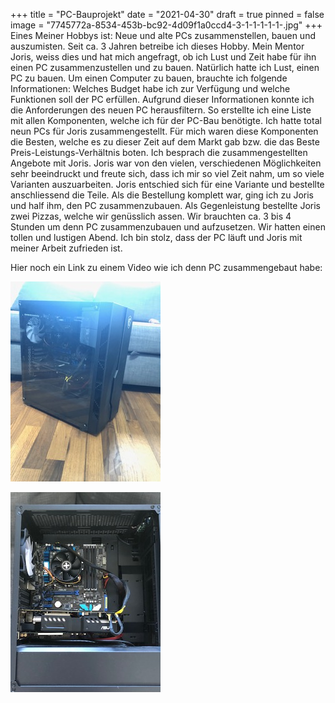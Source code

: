 +++
title = "PC-Bauprojekt"
date = "2021-04-30"
draft = true
pinned = false
image = "7745772a-8534-453b-bc92-4d09f1a0ccd4-3-1-1-1-1-1-.jpg"
+++
Eines Meiner Hobbys ist: Neue und alte PCs zusammenstellen, bauen und auszumisten.                                                                  Seit ca. 3 Jahren betreibe ich dieses Hobby.  Mein Mentor Joris, weiss dies und hat mich angefragt, ob ich Lust und Zeit habe für ihn einen PC zusammenzustellen und zu bauen. Natürlich hatte ich Lust, einen PC zu bauen. Um einen Computer zu bauen, brauchte ich folgende Informationen: Welches Budget habe ich zur Verfügung und welche Funktionen soll der PC erfüllen. Aufgrund dieser Informationen konnte ich die Anforderungen des neuen PC herausfiltern. So erstellte ich eine Liste mit allen Komponenten, welche ich für der PC-Bau benötigte. Ich hatte total neun PCs  für Joris zusammengestellt. Für mich waren diese Komponenten die Besten, welche es zu dieser Zeit auf dem Markt gab bzw. die das Beste Preis-Leistungs-Verhältnis boten. Ich besprach die zusammengestellten Angebote mit Joris.  Joris war von den vielen, verschiedenen Möglichkeiten sehr beeindruckt und freute sich, dass ich mir so viel Zeit nahm, um so viele Varianten auszuarbeiten. Joris entschied sich für eine Variante und bestellte anschliessend die Teile. Als die Bestellung komplett war, ging ich zu Joris und half ihm, den PC zusammenzubauen. Als Gegenleistung bestellte Joris zwei Pizzas, welche wir genüsslich assen. Wir brauchten ca. 3 bis 4 Stunden um denn PC zusammenzubauen und aufzusetzen. Wir hatten einen tollen und lustigen Abend.  Ich bin stolz, dass der PC läuft und Joris mit meiner Arbeit zufrieden ist.

Hier noch ein Link zu einem Video wie ich denn PC zusammengebaut habe:

![](img-0349.jpg)

![](img-0348-1-.jpg)